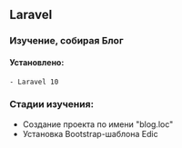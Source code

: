 ## Laravel

### Изучение, собирая Блог

#### Установлено:
    - Laravel 10

### Стадии изучения:
<ul>
    <li>Создание проекта по имени "blog.loc"</li>
    <li>Установка Bootstrap-шаблона Edic</li>
</ul>